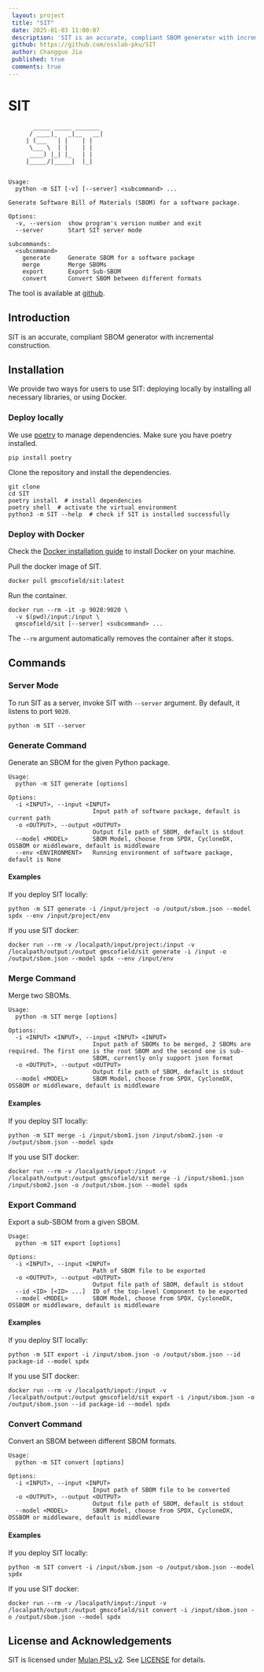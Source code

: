 ```yaml
---
 layout: project
 title: "SIT"
 date: 2025-01-03 11:00:07
 description: 'SIT is an accurate, compliant SBOM generator with incremental construction.'
 github: https://github.com/osslab-pku/SIT
 author: Changguo Jia
 published: true
 comments: true
---
```


# SIT

```
       _____ _____ _______ 
      / ____|_   _|__   __|
     | (___   | |    | |   
      \___ \  | |    | |   
      ____) |_| |_   | |   
     |_____/|_____|  |_|   
            

Usage:
  python -m SIT [-v] [--server] <subcommand> ...

Generate Software Bill of Materials (SBOM) for a software package.

Options:
  -v, --version  show program's version number and exit
  --server       Start SIT server mode

subcommands:
  <subcommand>
    generate     Generate SBOM for a software package
    merge        Merge SBOMs
    export       Export Sub-SBOM
    convert      Convert SBOM between different formats
```

The tool is available at [github](https://github.com/osslab-pku/SIT).

## Introduction

SIT is an accurate, compliant SBOM generator with incremental construction.

## Installation

We provide two ways for users to use SIT: deploying locally by installing all necessary libraries, or using Docker.

### Deploy locally

We use [poetry](https://python-poetry.org/) to manage dependencies. Make sure you have poetry installed.

```shell
pip install poetry
```

Clone the repository and install the dependencies.

```shell
git clone 
cd SIT
poetry install  # install dependencies
poetry shell  # activate the virtual environment
python3 -m SIT --help  # check if SIT is installed successfully
```

### Deploy with Docker

Check the [Docker installation guide](https://docs.docker.com/get-docker/) to install Docker on your machine.

Pull the docker image of SIT.
```shell
docker pull gmscofield/sit:latest
```

Run the container.
```shell
docker run --rm -it -p 9020:9020 \
  -v $(pwd)/input:/input \
  gmscofield/sit [--server] <subcommand> ...
```

The `--rm` argument automatically removes the container after it stops.

## Commands

### Server Mode

To run SIT as a server, invoke SIT with `--server` argument. By default, it listens to port `9020`.

```shell
python -m SIT --server
```

### Generate Command

Generate an SBOM for the given Python package.

```shell
Usage:
  python -m SIT generate [options]

Options:
  -i <INPUT>, --input <INPUT>
                        Input path of software package, default is current path
  -o <OUTPUT>, --output <OUTPUT>
                        Output file path of SBOM, default is stdout
  --model <MODEL>       SBOM Model, choose from SPDX, CycloneDX, OSSBOM or middleware, default is middleware
  --env <ENVIRONMENT>   Running environment of software package, default is None
```

#### Examples

If you deploy SIT locally:
```shell
python -m SIT generate -i /input/project -o /output/sbom.json --model spdx --env /input/project/env
```

If you use SIT docker:
```shell
docker run --rm -v /localpath/input/project:/input -v /localpath/output:/output gmscofield/sit generate -i /input -o /output/sbom.json --model spdx --env /input/env
```

### Merge Command

Merge two SBOMs.

```shell
Usage:
  python -m SIT merge [options]

Options:
  -i <INPUT> <INPUT>, --input <INPUT> <INPUT>
                        Input path of SBOMs to be merged, 2 SBOMs are required. The first one is the root SBOM and the second one is sub-
                        SBOM, currently only support json format
  -o <OUTPUT>, --output <OUTPUT>
                        Output file path of SBOM, default is stdout
  --model <MODEL>       SBOM Model, choose from SPDX, CycloneDX, OSSBOM or middleware, default is middleware
```

#### Examples

If you deploy SIT locally:
```shell
python -m SIT merge -i /input/sbom1.json /input/sbom2.json -o /output/sbom.json --model spdx
```

If you use SIT docker:
```shell
docker run --rm -v /localpath/input:/input -v /localpath/output:/output gmscofield/sit merge -i /input/sbom1.json /input/sbom2.json -o /output/sbom.json --model spdx
```

### Export Command

Export a sub-SBOM from a given SBOM.

```shell
Usage:
  python -m SIT export [options]

Options:
  -i <INPUT>, --input <INPUT>
                        Path of SBOM file to be exported
  -o <OUTPUT>, --output <OUTPUT>
                        Output file path of SBOM, default is stdout
  --id <ID> [<ID> ...]  ID of the top-level Component to be exported
  --model <MODEL>       SBOM Model, choose from SPDX, CycloneDX, OSSBOM or middleware, default is middleware
```

#### Examples

If you deploy SIT locally:
```shell
python -m SIT export -i /input/sbom.json -o /output/sbom.json --id package-id --model spdx
```

If you use SIT docker:
```shell
docker run --rm -v /localpath/input:/input -v /localpath/output:/output gmscofield/sit export -i /input/sbom.json -o /output/sbom.json --id package-id --model spdx
```

### Convert Command

Convert an SBOM between different SBOM formats.

```shell
Usage:
  python -m SIT convert [options]

Options:
  -i <INPUT>, --input <INPUT>
                        Input path of SBOM file to be converted
  -o <OUTPUT>, --output <OUTPUT>
                        Output file path of SBOM, default is stdout
  --model <MODEL>       SBOM Model, choose from SPDX, CycloneDX, OSSBOM or middleware, default is middleware
```

#### Examples

If you deploy SIT locally:
```shell
python -m SIT convert -i /input/sbom.json -o /output/sbom.json --model spdx
```

If you use SIT docker:
```shell
docker run --rm -v /localpath/input:/input -v /localpath/output:/output gmscofield/sit convert -i /input/sbom.json -o /output/sbom.json --model spdx
```

## License and Acknowledgements

SIT is licensed under [Mulan PSL v2](http://license.coscl.org.cn/MulanPubL-2.0/). See [LICENSE](https://github.com/osslab-pku/SIT/blob/master/LICENSE) for details.
